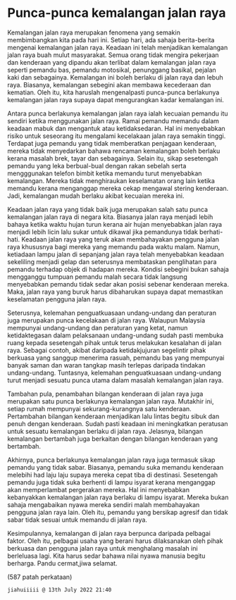 # Punca-punca kemalangan jalan raya

Kemalangan jalan raya merupakan fenomena yang semakin membimbangkan kita pada hari ini. Setiap hari, ada sahaja berita-berita mengenai kemalangan jalan raya. Keadaan ini telah menjadikan kemalangan jalan raya buah mulut masyarakat. Semua orang tidak mengira pekerjaan dan kenderaan yang dipandu akan terlibat dalam kemalangan jalan raya seperti pemandu bas, pemandu motosikal, penunggang basikal, pejalan kaki dan sebagainya. Kemalangan ini boleh berlaku di jalan raya dan lebuh raya. Biasanya, kemalangan sebegini akan membawa kecederaan dan kematian. Oleh itu, kita haruslah mengenalpasti punca-punca berlakunya kemalangan jalan raya supaya dapat mengurangkan kadar kemalangan ini. 

Antara punca berlakunya kemalangan jalan raya ialah kecuaian pemandu itu sendiri ketika  menggunakan jalan raya. Ramai pemandu memandu dalam keadaan mabuk dan mengantuk atau ketidaksedaran. Hal ini menyebabkan risiko untuk seseorang itu mengalami kecelakaan jalan raya semakin tinggi. Terdapat juga pemandu yang tidak memberatkan penjagaan kenderaan, mereka tidak menyedarkan bahawa rencaman kemalangan boleh berlaku kerana masalah brek, tayar dan sebagainya. Selain itu, sikap sesetengah pemandu yang leka berbual-bual dengan rakan sebelah serta mengggunakan telefon bimbit ketika memandu turut menyebabkan kemalangan. Mereka tidak menghiraukan keselamatan orang lain ketika memandu kerana menganggap mereka cekap mengawal stering kenderaan. Jadi, kemalangan mudah berlaku akibat kecuaian mereka ini.

Keadaan jalan raya yang tidak baik juga merupakan salah satu punca kemalangan jalan raya di negara kita. Biasanya jalan raya menjadi lebih bahaya ketika waktu hujan turun kerana air hujan menyebabkan jalan raya menjadi lebih licin lalu sukar untuk dikawal jika pemandunya tidak berhati-hati. Keadaan jalan raya yang teruk akan membahayakan pengguna jalan raya khususnya bagi mereka yang memandu pada waktu malam. Namun, ketiadaan lampu jalan di sepanjang jalan raya telah menyebabkan keadaan sekeliling menjadi gelap dan seterusnya membataskan penglihatan para pemandu terhadap objek  di hadapan mereka. Kondisi sebegini bukan sahaja mengganggu tumpuan pemandu malah secara tidak langsung menyebabkan pemandu tidak sedar akan posisi sebenar kenderaan mereka. Maka, jalan raya yang buruk harus dibaharukan supaya dapat memastikan keselamatan pengguna jalan raya.

Seterusnya, kelemahan penguatkuasaan undang-undang dan peraturan juga merupakan punca kecelakaan di jalan raya. Walaupun Malaysia mempunyai undang-undang dan peraturan yang ketat, namun ketidaktegasan dalam pelaksanaan undang-undang sudah  pasti membuka ruang kepada sesetengah pihak untuk terus melakukan kesalahan di jalan  raya. Sebagai contoh, akibat daripada ketidakjujuran segelintir pihak berkuasa yang sanggup  menerima rasuah, pemandu bas yang mempunyai banyak saman dan waran tangkap masih terlepas daripada tindakan undang-undang. Tuntasnya, kelemahan penguatkuasaan undang-undang turut menjadi sesuatu punca utama dalam masalah kemalangan jalan raya.

Tambahan pula, penambahan bilangan kenderaan di jalan raya juga merupakan satu punca berlakunya kemalangan jalan raya. Mutakhir ini, setiap rumah mempunyai sekurang-kurangnya satu kenderaan. Pertambahan bilangan kenderaan menjadikan lalu lintas begitu sibuk dan penuh dengan kenderaan. Sudah pasti keadaan ini meningkatkan peratusan untuk sesuatu kemalangan berlaku di jalan raya. Jelasnya, bilangan kemalangan bertambah juga berkaitan dengan bilangan kenderaan yang bertambah.

Akhirnya, punca berlakunya kemalangan jalan raya juga termasuk sikap pemandu yang tidak sabar. Biasanya, pemandu suka memandu kenderaan melebihi had laju laju supaya mereka cepat tiba di destinasi. Sesetengah pemandu juga tidak suka berhenti di lampu isyarat kerana menganggap akan memperlambat pergerakan mereka. Hal ini menyebabkan kebanyakkan kemalangan jalan raya berlaku di lampu isyarat. Mereka bukan sahaja mengabaikan nyawa mereka sendiri malah membahayakan pengguna jalan raya lain. Oleh itu, pemandu yang bersikap agresif dan tidak sabar tidak sesuai untuk memandu di jalan raya.

Kesimpulannya, kemalangan di jalan raya berpunca daripada pelbagai faktor. Oleh itu, pelbagai usaha yang berani harus dilaksanakan oleh pihak berkuasa dan pengguna jalan raya untuk menghalang masalah ini berleluasa lagi. Kita harus sedar bahawa nilai nyawa manusia begitu berharga. Pandu cermat,jiwa selamat.

(587 patah perkataan)

`jiahuiiiii @ 13th July 2022 21:40`